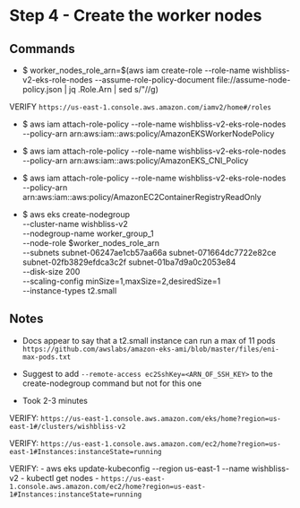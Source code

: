 # Step 4 - Create the worker nodes

## Commands

- $ worker_nodes_role_arn=$(aws iam create-role --role-name wishbliss-v2-eks-role-nodes --assume-role-policy-document file://assume-node-policy.json | jq .Role.Arn | sed s/\"//g)

VERIFY `https://us-east-1.console.aws.amazon.com/iamv2/home#/roles`

- $ aws iam attach-role-policy --role-name wishbliss-v2-eks-role-nodes --policy-arn arn:aws:iam::aws:policy/AmazonEKSWorkerNodePolicy
- $ aws iam attach-role-policy --role-name wishbliss-v2-eks-role-nodes --policy-arn arn:aws:iam::aws:policy/AmazonEKS_CNI_Policy
- $ aws iam attach-role-policy --role-name wishbliss-v2-eks-role-nodes --policy-arn arn:aws:iam::aws:policy/AmazonEC2ContainerRegistryReadOnly

- $ aws eks create-nodegroup \
--cluster-name wishbliss-v2 \
--nodegroup-name worker_group_1 \
--node-role $worker_nodes_role_arn \
--subnets subnet-06247ae1cb57aa66a subnet-071664dc7722e82ce subnet-02fb3829efdca3c2f subnet-01ba7d9a0c2053e84 \
--disk-size 200 \
--scaling-config minSize=1,maxSize=2,desiredSize=1 \
--instance-types t2.small

## Notes

- Docs appear to say that a t2.small instance can run a max of 11 pods `https://github.com/awslabs/amazon-eks-ami/blob/master/files/eni-max-pods.txt`

- Suggest to add `--remote-access ec2SshKey=<ARN_OF_SSH_KEY>` to the create-nodegroup command but not for this one

- Took 2-3 minutes

VERIFY: `https://us-east-1.console.aws.amazon.com/eks/home?region=us-east-1#/clusters/wishbliss-v2`

VERIFY: `https://us-east-1.console.aws.amazon.com/ec2/home?region=us-east-1#Instances:instanceState=running`

VERIFY:
    - aws eks update-kubeconfig --region us-east-1 --name wishbliss-v2
    - kubectl get nodes
    - `https://us-east-1.console.aws.amazon.com/ec2/home?region=us-east-1#Instances:instanceState=running`
